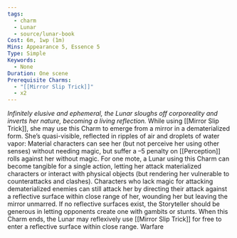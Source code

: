 ```yaml
---
tags:
  - charm
  - Lunar
  - source/lunar-book
Cost: 6m, 1wp (1m)
Mins: Appearance 5, Essence 5
Type: Simple
Keywords:
  - None
Duration: One scene
Prerequisite Charms:
  - "[[Mirror Slip Trick]]"
  - x2
---
```

*Infinitely elusive and ephemeral, the Lunar sloughs off corporeality and inverts her nature, becoming a living reflection.*
While using [[Mirror Slip Trick]], she may use this Charm to emerge from a mirror in a dematerialized form. She’s quasi-visible, reflected in ripples of air and droplets of water vapor: Material characters can see her (but not perceive her using other senses) without needing magic, but suffer a –5 penalty on [[Perception]] rolls against her without magic. For one mote, a Lunar using this Charm can become tangible for a single action, letting her attack materialized characters or interact with physical objects (but rendering her vulnerable to counterattacks and clashes). Characters who lack magic for attacking dematerialized enemies can still attack her by directing their attack against a reflective surface within close range of her, wounding her but leaving the mirror unmarred. If no reflective surfaces exist, the Storyteller should be generous in letting opponents create one with gambits or stunts. When this Charm ends, the Lunar may reflexively use [[Mirror Slip Trick]] for free to enter a reflective surface within close range. Warfare